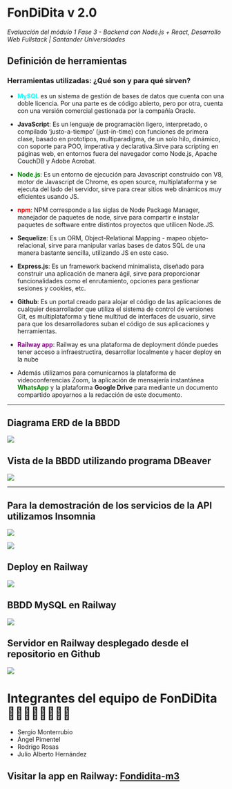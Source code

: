 # FonDiDita v 2.0

*Evaluación del módulo 1 Fase 3 - Backend con Node.js + React, Desarrollo Web Fullstack | Santander Universidades*

## Definición de herramientas 

 ### Herramientas utilizadas: ¿Qué son y para qué sirven?


 - <span style="color:cyan">**MySQL**</span> es un sistema de gestión de bases de datos que cuenta con una doble licencia. Por una parte es de código abierto, pero por otra, cuenta con una versión comercial gestionada por la compañía Oracle.
  
 - **JavaScript**: Es un lenguaje de programaciòn ligero, interpretado, o compilado ‘justo-a-tiempo’ (just-in-time) con funciones de primera clase, basado en prototipos, multiparadigma, de un solo hilo, dinámico, con soporte para POO, imperativa y declarativa.Sirve para scripting en páginas web, en entornos fuera del navegador como Node.js, Apache CouchDB y Adobe Acrobat.
  
 - <span style="color:green">**Node.js**</span>: Es un entorno de ejecución para Javascript construido con V8, motor de Javascript de Chrome, es open source, multiplataforma y se ejecuta del lado del servidor, sirve para crear sitios web dinámicos muy eficientes usando JS.

 - <span style="color:red">**npm**</span>: NPM corresponde a las siglas de Node Package Manager, manejador de paquetes de node, sirve para compartir e instalar paquetes de software entre distintos proyectos que utilicen Node.JS.

 - **Sequelize**: Es un ORM, Object-Relational Mapping - mapeo objeto-relacional, sirve para manipular varias bases de datos SQL de una manera bastante sencilla, utilizando JS en este caso.

 - **Express.js**: Es un framework backend minimalista, diseñado para construir una aplicación de manera ágil, sirve para proporcionar funcionalidades como el enrutamiento, opciones para gestionar sesiones y cookies, etc.
  
 - **Github**: Es un portal creado para alojar el código de las aplicaciones de cualquier desarrollador que utiliza el sistema de control de versiones Git, es multiplataforma y tiene multitud de interfaces de usuario, sirve para que los desarrolladores suban el código de sus aplicaciones y herramientas.
  
 - <span style="color:purple">**Railway app**</span>: Railway es una plataforma de deployment dónde puedes tener acceso a infraestructira, desarrollar localmente y hacer deploy en la nube
  
 - Además utilizamos para comunicarnos la plataforma de videoconferencias Zoom, la aplicación de mensajería instantánea <span style="color:green">**WhatsApp**</span> y la plataforma **Google Drive** para mediante un documento compartido apoyarnos a la redacción de este documento.

---

## Diagrama ERD de la BBDD
![](img/DB.png)

## Vista de la BBDD utilizando programa DBeaver

![](img/BBDD_DBeaver-railway.png)

---
## Para la demostración de los servicios de la API utilizamos Insomnia

![](img/insomnia%20logo.jfif)

![](img/insomnia%20screenshot.png)

## Deploy en Railway

![](img/InstanciasRailway.png)

## BBDD MySQL en Railway

![](img/InstanciasRailway_MySQL.png)

## Servidor en Railway desplegado desde el repositorio en Github

![](img/InstanciasRailway_RepoGITHUB.png)

# Integrantes del equipo de FonDiDita  👨‍💻👨‍💻👨‍💻👨‍💻

- Sergio Monterrubio
- Ángel Pimentel
- Rodrigo Rosas
- Julio Alberto Hernández

## Visitar la app en Railway: [Fondidita-m3](https://fondidita-m3-production.up.railway.app/)